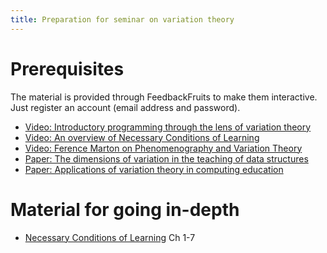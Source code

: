 ```yaml
---
title: Preparation for seminar on variation theory
---
```


# Prerequisites

The material is provided through FeedbackFruits to make them interactive. Just 
register an account (email address and password).

- [Video: Introductory programming through the lens of variation theory](https://eu.feedbackfruits.com/courses/activity-course/c8e2bede-64dd-4d3d-9c98-ffdfe1c5709b)
- [Video: An overview of Necessary Conditions of Learning](https://eu.feedbackfruits.com/groups/activity-course/d04b0280-e219-42c4-aee1-1272609bc4bd)  
- [Video: Ference Marton on Phenomenography and Variation Theory](https://eu.feedbackfruits.com/courses/activity-course/4f408f8b-7193-4e4a-8f02-838ee29e5535)
- [Paper: The dimensions of variation in the teaching of data structures](https://eu.feedbackfruits.com/courses/activity-course/7a8ea8a4-19f3-4e94-b559-3a602d1ee926)
- [Paper: Applications of variation theory in computing education](https://dl.acm.org/doi/10.5555/2449323.2449355)


# Material for going in-depth

- [Necessary Conditions of Learning](https://daniel.bosk.se/necessary-conditions-of-learning/) Ch 1-7

